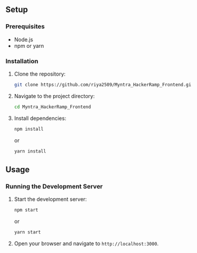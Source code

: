 ## Setup

### Prerequisites

- Node.js
- npm or yarn

### Installation

1. Clone the repository:
    ```sh
    git clone https://github.com/riya2509/Myntra_HackerRamp_Frontend.git
    ```
2. Navigate to the project directory:
    ```sh
    cd Myntra_HackerRamp_Frontend
    ```
3. Install dependencies:
    ```sh
    npm install
    ```
    or
    ```sh
    yarn install
    ```

## Usage

### Running the Development Server

1. Start the development server:
    ```sh
    npm start
    ```
    or
    ```sh
    yarn start
    ```
2. Open your browser and navigate to `http://localhost:3000`.
